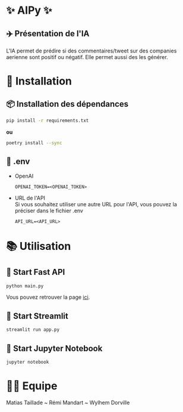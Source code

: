 #  ✨ AIPy ✨

## ✈️ Présentation de l'IA
L'IA permet de prédire si des commentaires/tweet sur des companies aerienne sont positif ou négatif.
Elle permet aussi des les générer.

# 🚀 Installation

## 📦 Installation des dépendances

```bash
pip install -r requirements.txt
```

**ou**

```bash
poetry install --sync
```

## 📑 .env
-  OpenAI
    ```dotenv
    OPENAI_TOKEN=<OPENAI_TOKEN>
    ```

-  URL de l'API  
    Si vous souhaitez utiliser une autre URL pour l'API, vous pouvez la préciser dans le fichier .env
    ```dotenv
    API_URL=<API_URL>
    ```

# 📚 Utilisation

## 🧪 Start Fast API 
```bash
python main.py
```
Vous pouvez retrouver la page [ici](http://127.0.0.1:8000/docs).

## 🧪 Start Streamlit
```bash
streamlit run app.py
```

## 🧪 Start Jupyter Notebook
```bash
jupyter notebook
```

# 👨‍💻 Equipe
Matias Taillade ~ Rémi Mandart ~ Wylhem Dorville
